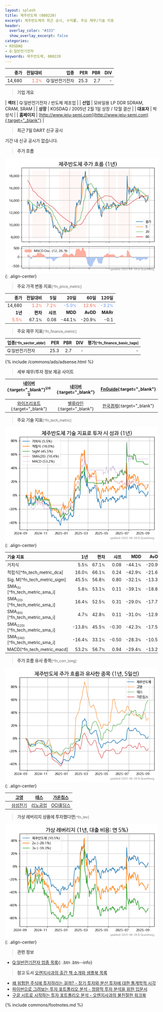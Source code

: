 ```yaml
---
layout: splash
title: 제주반도체 (080220)
excerpt: 제주반도체의 최근 공시, 수익률, 주요 재무/기술 지표
header:
  overlay_color: "#333"
  show_overlay_excerpt: false
categories:
- KOSDAQ
- Q:일반전기전자
keywords: 제주반도체, 080220
---
```


| **종가** | **전일대비** | **업종** | **PER** | **PBR** | **DIV** |
| -------: | -----------: | -------: | ------: | ------: | ------: |
| 14,680 | <span style="color: tomato">1.2<small>%</small></span> | Q:일반전기전자 | 25.3 | 2.7 | - |

<!-- more -->


> **기업 개요**<a id="company"></a>

| <span style="white-space:nowrap;">**섹터**</span> | Q:일반전기전자 / 반도체 제조업 |
| <span style="white-space:nowrap;">**산업**</span> | 모바일용 LP DDR SDRAM, CRAM, SRAM |
| <span style="white-space:nowrap;">**상장**</span> | KOSDAQ / 2005년 2월 1일 상장 / 12월 결산 |
| <span style="white-space:nowrap;">**대표자**</span> | 박성식 |
| <span style="white-space:nowrap;">**홈페이지**</span> | [http://www.jeju-semi.com](http://www.jeju-semi.com){:target="_blank"} |


> **최근 7일 DART 신규 공시**<a id="dart"></a>

기간 내 신규 공시가 없습니다.


> **주가 흐름**<a id="price"></a>

![080220](/stock/images/080220.png){: .align-center}


> **주요 가격 변동 지표**<small>[^fn_price_metric]</small>

| **종가** | **전일대비** | **5일** | **20일** | **60일** | **120일** |
| -------: | -----------: | ------: | -------: | -------: | --------: |
| 14,680 | <span style="color: tomato">1.2<small>%</small></span> | <span style="color: tomato">7.2<small>%</small></span> | <span style="color: cornflowerblue">-5.0<small>%</small></span> | <span style="color: tomato">12.6<small>%</small></span> | <span style="color: cornflowerblue">-3.2<small>%</small></span> |
| **1년** | **편차** | **샤프** | **MDD** | **AvDD** | **MARr** |
| <span style="color: tomato">5.5<small>%</small></span> | 67.1<small>%</small> | 0.08 | -44.1<small>%</small> | -20.9<small>%</small> | -0.1 |


> **주요 재무 지표**<small>[^fn_finance_metric]</small>

| **업종**<small>[^fn_sector_abbr]</small> | **PER** | **PBR** | **DIV** | **평가**<small>[^fn_finance_basic_tags]</small> |
| :--------------------------------------- | ------: | ------: | ------: | ----------------------------------------------: |
| Q:일반전기전자 | 25.3 | 2.7 | - | - |



{% include /commons/ads/adsense.html %}

> **세부 재무/투자 정보 제공 사이트**

| [네이버](https://m.stock.naver.com/domestic/stock/080220/finance/summary){:target="_blank"}<sup><small>모바일</small></sup> | [네이버](https://finance.naver.com/item/coinfo.naver?code=080220){:target="_blank"} | [FnGuide](https://comp.fnguide.com/SVO2/ASP/SVD_Invest.asp?gicode=A080220&MenuYn=Y){:target="_blank"} |
| :---: | :---: | :---: |
| [와이즈리포트](https://comp.wisereport.co.kr/company/c1040001.aspx?cmp_cd=080220){:target="_blank"} | [밸류라인](https://www.valueline.co.kr/finance/summary/080220){:target="_blank"} | [한국경제](https://markets.hankyung.com/stock/080220/financial-summary){:target="_blank"} |


> **주요 기술 지표**<small>[^fn_tech_metric]</small>


![080220](/stock/images/080220_tech.png){: .align-center}

| **기술 지표** | **1년** | **편차** | **샤프** | **MDD** | **AvDD** |
| :------------ | ------: | -----------: | -------: | ------: | -------: |
| 거치식 | 5.5<small>%</small> | 67.1<small>%</small> | 0.08 | -44.1<small>%</small> | -20.9<small>%</small> |
| 적립식[^fn_tech_metric_dca] | 16.0<small>%</small> | 66.1<small>%</small> | 0.24 | -42.9<small>%</small> | -21.6<small>%</small> |
| Sig. M[^fn_tech_metric_sigm] | 45.5<small>%</small> | 56.8<small>%</small> | 0.80 | -32.1<small>%</small> | -13.3<small>%</small> |
| SMA<small><sub>(5)</sub></small>[^fn_tech_metric_sma_i] | 5.8<small>%</small> | 53.1<small>%</small> | 0.11 | -39.1<small>%</small> | -18.8<small>%</small> |
| SMA<small><sub>(20)</sub></small>[^fn_tech_metric_sma_i] | 16.4<small>%</small> | 52.5<small>%</small> | 0.31 | -29.0<small>%</small> | -17.7<small>%</small> |
| SMA<small><sub>(60)</sub></small>[^fn_tech_metric_sma_i] | 4.7<small>%</small> | 42.8<small>%</small> | 0.11 | -31.0<small>%</small> | -12.9<small>%</small> |
| SMA<small><sub>(120)</sub></small>[^fn_tech_metric_sma_i] | -13.8<small>%</small> | 45.5<small>%</small> | -0.30 | -42.3<small>%</small> | -17.5<small>%</small> |
| SMA<small><sub>(240)</sub></small>[^fn_tech_metric_sma_i] | -16.4<small>%</small> | 33.1<small>%</small> | -0.50 | -28.3<small>%</small> | -10.5<small>%</small> |
| MACD[^fn_tech_metric_macd] | 53.2<small>%</small> | 56.7<small>%</small> | 0.94 | -29.4<small>%</small> | -13.2<small>%</small> |


> **주가 흐름 유사 종목**<a id="corr"></a><small>[^fn_corr_long]</small>

![080220](/stock/images/080220_corr.png){: .align-center}

|       | [고영](/098460/) | [테스](/095610/) | [가온칩스](/399720/) |
| :---: | :------------------------------------: | :------------------------------------: | :------------------------------------: |
|       | [삼성전기](/009150/) | [리노공업](/058470/) | [OCI홀딩스](/010060/) |


> **가상 레버리지 상품에 투자했다면**<a id="2x"></a><small>[^fn_lev]</small>

![080220](/stock/images/080220_2x.png){: .align-center}


> **관련 정보**

- [Q:일반전기전자 업종 목록](/stats/sector/kosdaq_업종_일반전기전자_종목/){: .btn .btn--info}

> **참고 도서** [오렌지사과의 출간 책 소개와 샘플북 목록](https://kongdori.tistory.com/691)

- [왜 위험한 주식에 투자하라는 걸까? - 장기 투자와 분산 투자에 대한 통계학적 시각](https://kongdori.tistory.com/421)
- [파이썬으로 그려보는 투자 포트폴리오 분석  - 정량적 투자 분석을 위한 입문서](https://kongdori.tistory.com/643)
- [구글 시트로 시작하는 투자 포트폴리오 분석 - 오렌지사과의 불친절한 워크북](https://kongdori.tistory.com/449)


{% include commons/footnotes.md %}